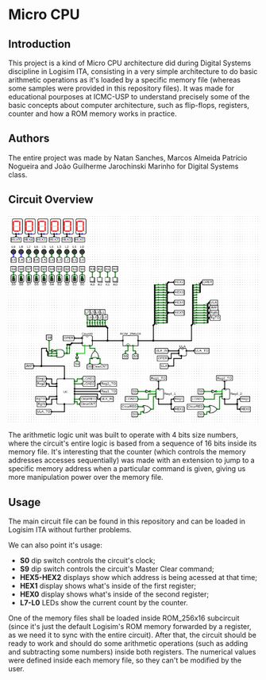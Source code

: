 # Micro CPU

## Introduction
This project is a kind of Micro CPU architecture did during Digital Systems discipline in Logisim ITA, consisting in a very simple architecture to do basic arithmetic operations as it's loaded by a specific memory file (whereas some samples were provided in this repository files). It was made for educational pourposes at ICMC-USP to understand precisely some of the basic concepts about computer architecture, such as flip-flops, registers, counter and how a ROM memory works in practice.

## Authors
The entire project was made by Natan Sanches, Marcos Almeida Patrício Nogueira and João Guilherme Jarochinski Marinho for Digital Systems class.

## Circuit Overview
![Screenshot](Micro_CPU.png)

The arithmetic logic unit was built to operate with 4 bits size numbers, where the circuit's entire logic is based from a sequence of 16 bits inside its memory file. It's interesting that the counter (which controls the memory addresses accesses sequentially) was made with an extension to jump to a specific memory address when a particular command is given, giving us more manipulation power over the memory file.

## Usage
The main circuit file can be found in this repository and can be loaded in Logisim ITA without further problems.

We can also point it's usage:
* **S0** dip switch controls the circuit's clock;
* **S9** dip switch controls the circuit's Master Clear command;
* **HEX5-HEX2** displays show which address is being acessed at that time;
* **HEX1** display shows what's inside of the first register;
* **HEX0** display shows what's inside of the second register;
* **L7-L0** LEDs show the current count by the counter.

One of the memory files shall be loaded inside ROM_256x16 subcircuit (since it's just the default Logisim's ROM memory forwarded by a register, as we need it to sync with the entire circuit). After that, the circuit should be ready to work and should do some arithmetic operations (such as adding and subtracting some numbers) inside both registers. The numerical values were defined inside each memory file, so they can't be modified by the user.
